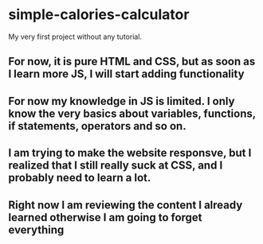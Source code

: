 # simple-calories-calculator
My very first project without any tutorial.

## For now, it is pure HTML and CSS, but as soon as I learn more JS, I will start adding functionality

## For now my knowledge in JS is limited. I only know the very basics about variables, functions, if statements, operators and so on.

## I am trying to make the website responsve, but I realized that I still really suck at CSS, and I probably need to learn a lot.

## Right now I am reviewing the content I already learned otherwise I am going to forget everything


